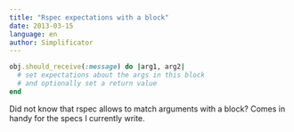 ```yaml
---
title: "Rspec expectations with a block"
date: 2013-03-15
language: en
author: Simplificator
---
```


```ruby
obj.should_receive(:message) do |arg1, arg2|
  # set expectations about the args in this block
  # and optionally set a return value
end
```

Did not know that rspec allows to match arguments with a block? Comes in handy for the specs I currently write.

